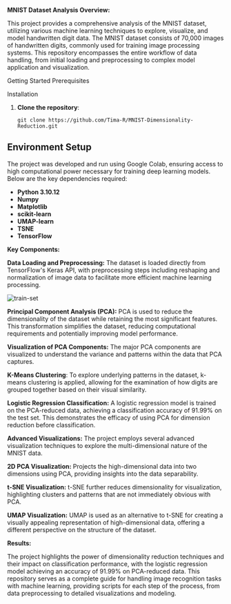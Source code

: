 **MNIST Dataset Analysis Overview:**

This project provides a comprehensive analysis of the MNIST dataset, utilizing various machine learning techniques to explore, visualize, and model handwritten digit data. The MNIST dataset consists of 70,000 images of handwritten digits, commonly used for training image processing systems. This repository encompasses the entire workflow of data handling, from initial loading and preprocessing to complex model application and visualization.

Getting Started
Prerequisites

Installation
1. **Clone the repository**:
    ```
    git clone https://github.com/Tima-R/MNIST-Dimensionality-Reduction.git
    ```
## Environment Setup
The project was developed and run using Google Colab, ensuring access to high computational power necessary for training deep learning models. Below are the key dependencies required:

- **Python 3.10.12**
- **Numpy**
- **Matplotlib**
- **scikit-learn**
- **UMAP-learn**
- **TSNE** 
- **TensorFlow**

**Key Components:**

**Data Loading and Preprocessing:** The dataset is loaded directly from TensorFlow's Keras API, with preprocessing steps including reshaping and normalization of image data to facilitate more efficient machine learning processing.

![train-set](https://github.com/Tima-R/MNIST-Dimensionality-Reduction/assets/116596345/1b7033ff-1e4e-4f10-b5b3-aa779257f36f)


**Principal Component Analysis (PCA):** PCA is used to reduce the dimensionality of the dataset while retaining the most significant features. This transformation simplifies the dataset, reducing computational requirements and potentially improving model performance.


**Visualization of PCA Components:** The major PCA components are visualized to understand the variance and patterns within the data that PCA captures.

**K-Means Clustering**: To explore underlying patterns in the dataset, k-means clustering is applied, allowing for the examination of how digits are grouped together based on their visual similarity.

**Logistic Regression Classification:** A logistic regression model is trained on the PCA-reduced data, achieving a classification accuracy of 91.99% on the test set. This demonstrates the efficacy of using PCA for dimension reduction before classification.

**Advanced Visualizations:** The project employs several advanced visualization techniques to explore the multi-dimensional nature of the MNIST data.

**2D PCA Visualization:** Projects the high-dimensional data into two dimensions using PCA, providing insights into the data separability.

**t-SNE Visualization:** t-SNE further reduces dimensionality for visualization, highlighting clusters and patterns that are not immediately obvious with PCA.

**UMAP Visualization:** UMAP is used as an alternative to t-SNE for creating a visually appealing representation of high-dimensional data, offering a different perspective on the structure of the dataset.
 

**Results:**

The project highlights the power of dimensionality reduction techniques and their impact on classification performance, with the logistic regression model achieving an accuracy of 91.99% on PCA-reduced data.
This repository serves as a complete guide for handling image recognition tasks with machine learning, providing scripts for each step of the process, from data preprocessing to detailed visualizations and modeling.

